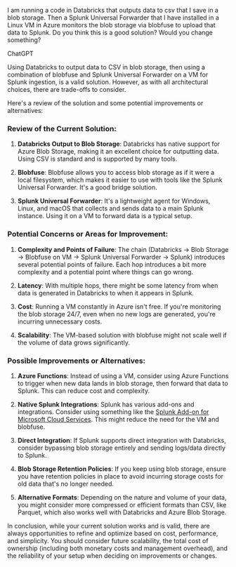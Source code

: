 
I am running a code in Databricks that outputs data to csv that I save in a blob storage. Then a Splunk Universal Forwarder that I have installed in a Linux VM in Azure monitors the blob storage via blobfuse to upload that data to Splunk. Do you think this is a good solution? Would you change something?

ChatGPT

Using Databricks to output data to CSV in blob storage, then using a combination of blobfuse and Splunk Universal Forwarder on a VM for Splunk ingestion, is a valid solution. However, as with all architectural choices, there are trade-offs to consider.

Here's a review of the solution and some potential improvements or alternatives:

### Review of the Current Solution:

1. **Databricks Output to Blob Storage**: Databricks has native support for Azure Blob Storage, making it an excellent choice for outputting data. Using CSV is standard and is supported by many tools.
    
2. **Blobfuse**: Blobfuse allows you to access blob storage as if it were a local filesystem, which makes it easier to use with tools like the Splunk Universal Forwarder. It's a good bridge solution.
    
3. **Splunk Universal Forwarder**: It's a lightweight agent for Windows, Linux, and macOS that collects and sends data to a main Splunk instance. Using it on a VM to forward data is a typical setup.
    

### Potential Concerns or Areas for Improvement:

1. **Complexity and Points of Failure**: The chain (Databricks → Blob Storage → Blobfuse on VM → Splunk Universal Forwarder → Splunk) introduces several potential points of failure. Each hop introduces a bit more complexity and a potential point where things can go wrong.
    
2. **Latency**: With multiple hops, there might be some latency from when data is generated in Databricks to when it appears in Splunk.
    
3. **Cost**: Running a VM constantly in Azure isn't free. If you're monitoring the blob storage 24/7, even when no new logs are generated, you're incurring unnecessary costs.
    
4. **Scalability**: The VM-based solution with blobfuse might not scale well if the volume of data grows significantly.
    

### Possible Improvements or Alternatives:

1. **Azure Functions**: Instead of using a VM, consider using Azure Functions to trigger when new data lands in blob storage, then forward that data to Splunk. This can reduce cost and complexity.
    
2. **Native Splunk Integrations**: Splunk has various add-ons and integrations. Consider using something like the [Splunk Add-on for Microsoft Cloud Services](https://splunkbase.splunk.com/app/3110/). This might reduce the need for the VM and blobfuse.
    
3. **Direct Integration**: If Splunk supports direct integration with Databricks, consider bypassing blob storage entirely and sending logs/data directly to Splunk.
    
4. **Blob Storage Retention Policies**: If you keep using blob storage, ensure you have retention policies in place to avoid incurring storage costs for old data that's no longer needed.
    
5. **Alternative Formats**: Depending on the nature and volume of your data, you might consider more compressed or efficient formats than CSV, like Parquet, which also works well with Databricks and Azure Blob Storage.
    

In conclusion, while your current solution works and is valid, there are always opportunities to refine and optimize based on cost, performance, and simplicity. You should consider future scalability, the total cost of ownership (including both monetary costs and management overhead), and the reliability of your setup when deciding on improvements or changes.